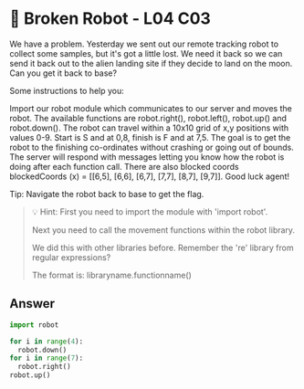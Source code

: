 # 🤖 Broken Robot - L04 C03

We have a problem. Yesterday we sent out our remote tracking robot to collect some samples, but it's got a little lost. We need it back so we can send it back out to the alien landing site if they decide to land on the moon. Can you get it back to base?

Some instructions to help you:

Import our robot module which communicates to our server and moves the robot.
The available functions are robot.right(), robot.left(), robot.up() and robot.down().
The robot can travel within a 10x10 grid of x,y positions with values 0-9. Start is S and at 0,8, finish is F and at 7,5.
The goal is to get the robot to the finishing co-ordinates without crashing or going out of bounds.
The server will respond with messages letting you know how the robot is doing after each function call.
There are also blocked coords blockedCoords (x) = [[6,5], [6,6], [6,7], [7,7], [8,7], [9,7]].
Good luck agent!

Tip: Navigate the robot back to base to get the flag.

> 💡 Hint: First you need to import the module with 'import robot'.
>
> Next you need to call the movement functions within the robot library.
>
> We did this with other libraries before. Remember the 're' library from regular expressions?
>
> The format is: libraryname.functionname()

## Answer

```python
import robot

for i in range(4):
  robot.down()
for i in range(7):
  robot.right()
robot.up()
```
